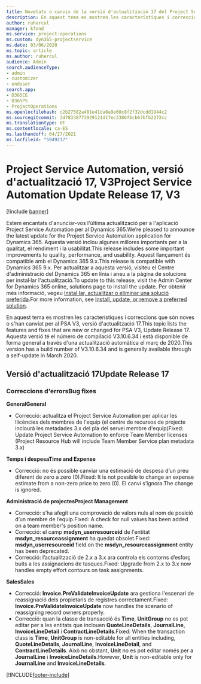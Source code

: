 ```yaml
---
title: Novetats o canvis de la versió d'actualització 17 del Project Service Automation, V3
description: En aquest tema es mostren les característiques i correccions disponibles al Project Service Automation V3, versió d'actualització 17.
author: ruhercul
manager: kfend
ms.service: project-operations
ms.custom: dyn365-projectservice
ms.date: 03/06/2020
ms.topic: article
ms.author: ruhercul
audience: Admin
search.audienceType:
- admin
- customizer
- enduser
search.app:
- D365CE
- D365PS
- ProjectOperations
ms.openlocfilehash: c2b27582a401e41da0a9e60c8f2f32dcdd1944c2
ms.sourcegitcommit: 3d78338773929121d17ec3386f6cb67bfb2272cc
ms.translationtype: HT
ms.contentlocale: ca-ES
ms.lasthandoff: 04/27/2021
ms.locfileid: "5949217"
---
```

# <a name="project-service-automation-update-release-17-v3"></a><span data-ttu-id="69193-103">Project Service Automation, versió d'actualització 17, V3</span><span class="sxs-lookup"><span data-stu-id="69193-103">Project Service Automation Update Release 17, V3</span></span>

[!include [banner](../includes/psa-now-project-operations.md)]

<span data-ttu-id="69193-104">Estem encantats d'anunciar-vos l'última actualització per a l'aplicació Project Service Automation per al Dynamics 365.</span><span class="sxs-lookup"><span data-stu-id="69193-104">We’re pleased to announce the latest update for the Project Service Automation application for Dynamics 365.</span></span> <span data-ttu-id="69193-105">Aquesta versió inclou algunes millores importants per a la qualitat, el rendiment i la usabilitat.</span><span class="sxs-lookup"><span data-stu-id="69193-105">This release includes some important improvements to quality, performance, and usability.</span></span>  <span data-ttu-id="69193-106">Aquest llançament és compatible amb el Dynamics 365 9.x.</span><span class="sxs-lookup"><span data-stu-id="69193-106">This release is compatible with Dynamics 365 9.x.</span></span> <span data-ttu-id="69193-107">Per actualitzar a aquesta versió, visiteu el Centre d'administració del Dynamics 365 en línia i aneu a la pàgina de solucions per instal·lar l'actualització.</span><span class="sxs-lookup"><span data-stu-id="69193-107">To update to this release, visit the Admin Center for Dynamics 365 online, solutions page to install the update.</span></span> <span data-ttu-id="69193-108">Per obtenir més informació, vegeu [Instal·lar, actualitzar o eliminar una solució preferida](/power-platform/admin/install-remove-preferred-solution).</span><span class="sxs-lookup"><span data-stu-id="69193-108">For more information, see [Install, update, or remove a preferred solution](/power-platform/admin/install-remove-preferred-solution).</span></span>

<span data-ttu-id="69193-109">En aquest tema es mostren les característiques i correccions que són noves o s'han canviat per al PSA V3, versió d'actualització 17.</span><span class="sxs-lookup"><span data-stu-id="69193-109">This topic lists the features and fixes that are new or changed for PSA V3, Update Release 17.</span></span> <span data-ttu-id="69193-110">Aquesta versió té el número de compilació V3.10.6.34 i està disponible de forma general a través d'una actualització automàtica el març de 2020.</span><span class="sxs-lookup"><span data-stu-id="69193-110">This version has a build number of V3.10.6.34 and is generally available through a self-update in March 2020.</span></span>


## <a name="update-release-17"></a><span data-ttu-id="69193-111">Versió d'actualització 17</span><span class="sxs-lookup"><span data-stu-id="69193-111">Update Release 17</span></span>

### <a name="bug-fixes"></a><span data-ttu-id="69193-112">Correccions d'errors</span><span class="sxs-lookup"><span data-stu-id="69193-112">Bug fixes</span></span>

<span data-ttu-id="69193-113">**General**</span><span class="sxs-lookup"><span data-stu-id="69193-113">**General**</span></span>

- <span data-ttu-id="69193-114">Correcció: actualitza el Project Service Automation per aplicar les llicències dels membres de l'equip (el centre de recursos de projecte inclourà les metadades 3.x del pla del servei membre d'equip)</span><span class="sxs-lookup"><span data-stu-id="69193-114">Fixed: Update Project Service Automation to enforce Team Member licenses (Project Resource Hub will include Team Member Service plan metadata 3.x)</span></span>
 
<span data-ttu-id="69193-115">**Temps i despesa**</span><span class="sxs-lookup"><span data-stu-id="69193-115">**Time and Expense**</span></span>

- <span data-ttu-id="69193-116">Correcció: no és possible canviar una estimació de despesa d’un preu diferent de zero a zero (0).</span><span class="sxs-lookup"><span data-stu-id="69193-116">Fixed: It is not possible to change an expense estimate from a non-zero price to zero (0).</span></span> <span data-ttu-id="69193-117">El canvi s’ignora.</span><span class="sxs-lookup"><span data-stu-id="69193-117">The change is ignored.</span></span>

<span data-ttu-id="69193-118">**Administració de projectes**</span><span class="sxs-lookup"><span data-stu-id="69193-118">**Project Management**</span></span>

- <span data-ttu-id="69193-119">Correcció: s’ha afegit una comprovació de valors nuls al nom de posició d’un membre de l’equip.</span><span class="sxs-lookup"><span data-stu-id="69193-119">Fixed: A check for null values has been added on a team member's position name.</span></span>
- <span data-ttu-id="69193-120">Correcció: el camp **msdyn_userresourceid** de l'entitat **msdyn_resourceassignment** ha quedat obsolet.</span><span class="sxs-lookup"><span data-stu-id="69193-120">Fixed: **msdyn_userresourceid** field on the **msdyn_resourceassignment** entity has been deprecated.</span></span>
- <span data-ttu-id="69193-121">Correcció: l’actualització de 2.x a 3.x ara controla els contorns d’esforç buits a les assignacions de tasques.</span><span class="sxs-lookup"><span data-stu-id="69193-121">Fixed: Upgrade from 2.x to 3.x now handles empty effort contours on task assignments.</span></span>

<span data-ttu-id="69193-122">**Sales**</span><span class="sxs-lookup"><span data-stu-id="69193-122">**Sales**</span></span>

- <span data-ttu-id="69193-123">Correcció: **Invoice.PreValidateInvoiceUpdate** ara gestiona l'escenari de reassignació dels propietaris de registres correctament.</span><span class="sxs-lookup"><span data-stu-id="69193-123">Fixed: **Invoice.PreValidateInvoiceUpdate** now handles the scenario of reassigning record owners properly.</span></span>
- <span data-ttu-id="69193-124">Correcció: quan la classe de transacció és **Time**, **UnitGroup** no es pot editar per a les entitats que inclouen **QuoteLineDetails**, **JournalLine**, **InvoiceLineDetail** i **ContractLineDetails**.</span><span class="sxs-lookup"><span data-stu-id="69193-124">Fixed: When the transaction class is **Time**, **UnitGroup** is non-editable for all entities including, **QuoteLineDetails**, **JournalLine**, **InvoiceLineDetail**, and **ContractLineDetails**.</span></span> <span data-ttu-id="69193-125">Això no obstant, **Unit** no es pot editar només per a **JournalLine** i **InvoiceLineDetails**.</span><span class="sxs-lookup"><span data-stu-id="69193-125">However, **Unit** is non-editable only for **JournalLine** and **InvoiceLineDetails**.</span></span>




[!INCLUDE[footer-include](../includes/footer-banner.md)]